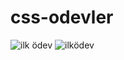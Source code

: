 # css-odevler

![ilk ödev](https://user-images.githubusercontent.com/103610306/164943011-42424e9d-1a37-401d-896d-4071fc74baa7.png)
![ilködev](https://user-images.githubusercontent.com/103610306/164943037-147d3373-aa1c-4a2a-93c8-68fd63810e5b.png)
